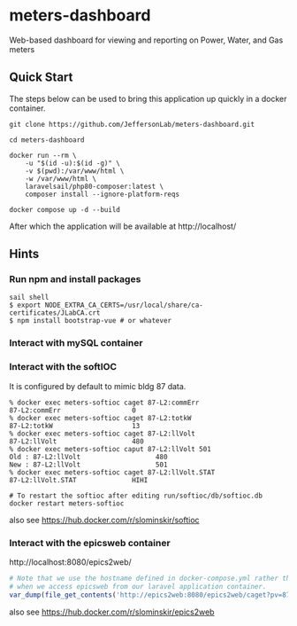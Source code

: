 # meters-dashboard
Web-based dashboard for viewing and reporting on Power, Water, and Gas meters


## Quick Start

The steps below can be used to bring this application up quickly in a docker container.

```
git clone https://github.com/JeffersonLab/meters-dashboard.git

cd meters-dashboard

docker run --rm \
    -u "$(id -u):$(id -g)" \
    -v $(pwd):/var/www/html \
    -w /var/www/html \
    laravelsail/php80-composer:latest \
    composer install --ignore-platform-reqs

docker compose up -d --build

```
After which the application will be available at http://localhost/


## Hints

### Run npm and install packages

```shell
sail shell
$ export NODE_EXTRA_CA_CERTS=/usr/local/share/ca-certificates/JLabCA.crt
$ npm install bootstrap-vue # or whatever

```
### Interact with mySQL container



### Interact with the softIOC 
It is configured by default to mimic bldg 87 data.

```shell
% docker exec meters-softioc caget 87-L2:commErr
87-L2:commErr                  0
% docker exec meters-softioc caget 87-L2:totkW
87-L2:totkW                    13
% docker exec meters-softioc caget 87-L2:llVolt
87-L2:llVolt                   480
% docker exec meters-softioc caput 87-L2:llVolt 501
Old : 87-L2:llVolt                   480
New : 87-L2:llVolt                   501
% docker exec meters-softioc caget 87-L2:llVolt.STAT
87-L2:llVolt.STAT              HIHI

# To restart the softioc after editing run/softioc/db/softioc.db
docker restart meters-softioc

```
also see https://hub.docker.com/r/slominskir/softioc


### Interact with the epicsweb container

http://localhost:8080/epics2web/

```php
# Note that we use the hostname defined in docker-compose.yml rather than localhost
# when we access epicsweb from our laravel application container.
var_dump(file_get_contents('http://epics2web:8080/epics2web/caget?pv=87-L1%3AllVolt'));

```
also see https://hub.docker.com/r/slominskir/epics2web

